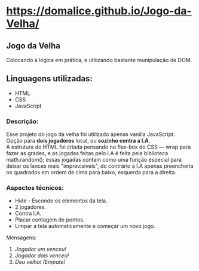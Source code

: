 # https://domalice.github.io/Jogo-da-Velha/

## Jogo da Velha
Colocando a lógica em prática, e utilizando bastante munipulação de DOM.

## Linguagens utilizadas:
* HTML
* CSS
* JavaScript

### Descrição:
Esse projeto do jogo da velha foi utilizado apenas vanilla JavaScript.  
Opção para **dois jogadores** local, ou **sozinho contra a I.A**.  
A estrutura do HTML foi criada pensando no flex-box do CSS — wrap para fazer as grades, e as jogadas feitas pelo I.A é feita pela biblioteca math.random(); essas jogadas contam como uma função especial para deixar os lances mais "imprevisíveis", do contrário a I.A apenas preencheria os quadrados em ordem de cima para baixo, esquerda para a direita.

### Aspectos técnicos:
* Hide - Esconde os elementos da tela.
* 2 jogadores.
* Contra I.A.
* Placar contagem de pontos.
* Limpar a tela automaticamente e começar um novo jogo.  
  
  
Mensagens:
1. _Jogador um venceu!_
2. _Jogador dois venceu!_
3. _Deu velha! (Empate)_
